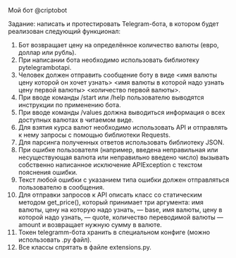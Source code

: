Мой бот @criptobot


Задание: написать и протестировать Telegram-бота, в котором будет реализован следующий функционал:

1. Бот возвращает цену на определённое количество валюты (евро, доллар или рубль).
2. При написании бота необходимо использовать библиотеку pytelegrambotapi.
3. Человек должен отправить сообщение боту в виде <имя валюты цену которой он хочет узнать> <имя валюты в которой надо узнать цену первой валюты> <количество первой валюты>.
4. При вводе команды /start или /help пользователю выводятся инструкции по применению бота.
5. При вводе команды /values должна выводиться информация о всех доступных валютах в читаемом виде.
6. Для взятия курса валют необходимо использовать API и отправлять к нему запросы с помощью библиотеки Requests.
7. Для парсинга полученных ответов использовать библиотеку JSON.
8. При ошибке пользователя (например, введена неправильная или несуществующая валюта или неправильно введено число) вызывать собственно написанное исключение APIException с текстом пояснения ошибки.
9. Текст любой ошибки с указанием типа ошибки должен отправляться пользователю в сообщения.
10. Для отправки запросов к API описать класс со статическим методом get_price(), который принимает три аргумента: имя валюты, цену на которую надо узнать, — base, имя валюты, цену в которой надо узнать, — quote, количество переводимой валюты — amount и возвращает нужную сумму в валюте.
11. Токен telegramm-бота хранить в специальном конфиге (можно использовать .py файл).
12. Все классы спрятать в файле extensions.py.
